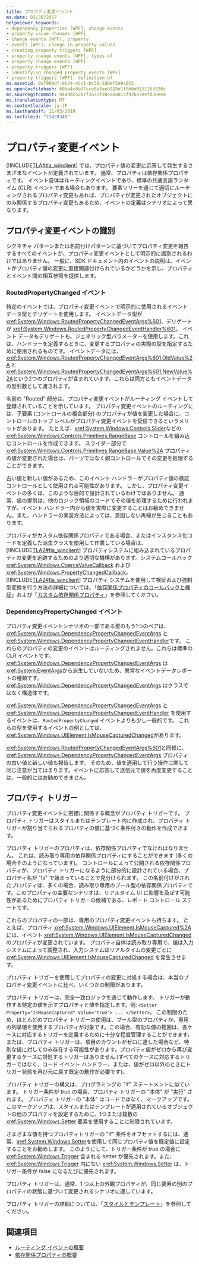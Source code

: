 ```yaml
---
title: プロパティ変更イベント
ms.date: 03/30/2017
helpviewer_keywords:
- dependency properties [WPF], change events
- property value changes [WPF]
- change events [WPF], property
- events [WPF], change in property values
- creating property triggers [WPF]
- property change events [WPF], types of
- property change events [WPF]
- property triggers [WPF]
- identifying changed property events [WPF]
- property triggers [WPF], definition of
ms.assetid: 0a7989df-9674-4cc1-bc50-5d8ef5d9c055
ms.openlocfilehash: 68be4c6bf7cce8a3aeb928e1f0b0e8131263320c
ms.sourcegitcommit: 944ddc52b7f2632f30c668815f92b378efd38eea
ms.translationtype: MT
ms.contentlocale: ja-JP
ms.lasthandoff: 11/03/2019
ms.locfileid: "73459340"
---
```

# <a name="property-change-events"></a>プロパティ変更イベント
[!INCLUDE[TLA#tla_winclient](../../../../includes/tlasharptla-winclient-md.md)] では、プロパティ値の変更に応答して発生するさまざまなイベントが定義されています。 通常、プロパティは依存関係プロパティです。 イベント自体はルーティングイベントであり、標準の共通言語ランタイム (CLR) イベントである場合もあります。 要素ツリーを通じて適切にルーティングされるプロパティ変更もあれば、プロパティが変更されたオブジェクトにのみ関係するプロパティ変更もあるため、イベントの定義はシナリオによって異なります。  
  
## <a name="identifying-a-property-change-event"></a>プロパティ変更イベントの識別  
 シグネチャ パターンまたは名前付けパターンに基づいてプロパティ変更を報告するすべてのイベントが、プロパティ変更イベントとして明示的に識別されるわけではありません。 一般に、SDK ドキュメント内のイベントの説明は、イベントがプロパティ値の変更に直接関連付けられているかどうかを示し、プロパティとイベント間の相互参照を提供します。  
  
### <a name="routedpropertychanged-events"></a>RoutedPropertyChanged イベント  
 特定のイベントでは、プロパティ変更イベントで明示的に使用されるイベント データ型とデリゲートを使用します。 イベントデータ型が <xref:System.Windows.RoutedPropertyChangedEventArgs%601>、デリゲートが <xref:System.Windows.RoutedPropertyChangedEventHandler%601>。 イベント データもデリゲートも、ジェネリック型パラメーターを使用します。これは、ハンドラーを定義するときに、変更するプロパティの実際の型を指定するために使用されるものです。 イベントデータには、<xref:System.Windows.RoutedPropertyChangedEventArgs%601.OldValue%2A> と <xref:System.Windows.RoutedPropertyChangedEventArgs%601.NewValue%2A>という2つのプロパティが含まれています。これらは両方ともイベントデータの型引数として渡されます。  
  
 名前の "Routed" 部分は、プロパティ変更イベントがルーティング イベントして登録されていることを示しています。 プロパティ変更イベントのルーティングには、子要素 (コントロールの複合部分) のプロパティが値を変更した場合に、コントロールのトップ レベルがプロパティ変更イベントを受信できるというメリットがあります。 たとえば、<xref:System.Windows.Controls.Slider>などの <xref:System.Windows.Controls.Primitives.RangeBase> コントロールを組み込むコントロールを作成できます。 スライダー部分で <xref:System.Windows.Controls.Primitives.RangeBase.Value%2A> プロパティの値が変更された場合は、パーツではなく親コントロールでその変更を処理することができます。  
  
 古い値と新しい値があるため、このイベント ハンドラーがプロパティ値の検証コントロールとして使用される可能性があります。 しかし、プロパティ変更イベントの多くは、このような目的で設計されているわけではありません。 通常、値の提供は、他のロジック領域のコードでその値を処理するために行われますが、イベント ハンドラー内から値を実際に変更することはお勧めできません。また、ハンドラーの実装方法によっては、意図しない再帰が生じることもあります。  
  
 プロパティがカスタム依存関係プロパティである場合、またはインスタンス化コードを定義した派生クラスを使用して作業している場合は、[!INCLUDE[TLA2#tla_winclient](../../../../includes/tla2sharptla-winclient-md.md)] プロパティシステムに組み込まれているプロパティの変更を追跡するためのより適切な機構があります。システムコールバック <xref:System.Windows.CoerceValueCallback> および <xref:System.Windows.PropertyChangedCallback>。 [!INCLUDE[TLA2#tla_winclient](../../../../includes/tla2sharptla-winclient-md.md)] プロパティ システムを使用して検証および強制型変換を行う方法の詳細については、「[依存関係プロパティのコールバックと検証](dependency-property-callbacks-and-validation.md)」および「[カスタム依存関係プロパティ](custom-dependency-properties.md)」を参照してください。  
  
### <a name="dependencypropertychanged-events"></a>DependencyPropertyChanged イベント  
 プロパティ変更イベントシナリオの一部である型のもう1つのペアは、<xref:System.Windows.DependencyPropertyChangedEventArgs> と <xref:System.Windows.DependencyPropertyChangedEventHandler>です。 これらのプロパティの変更のイベントはルーティングされません。これらは標準の CLR イベントです。 <xref:System.Windows.DependencyPropertyChangedEventArgs> は <xref:System.EventArgs>から派生していないため、異常なイベントデータレポートの種類です。<xref:System.Windows.DependencyPropertyChangedEventArgs> はクラスではなく構造体です。  
  
 <xref:System.Windows.DependencyPropertyChangedEventArgs> と <xref:System.Windows.DependencyPropertyChangedEventHandler> を使用するイベントは、`RoutedPropertyChanged` イベントよりも少し一般的です。 これらの型を使用するイベントの例としては、<xref:System.Windows.UIElement.IsMouseCapturedChanged>があります。  
  
 <xref:System.Windows.RoutedPropertyChangedEventArgs%601>と同様に、<xref:System.Windows.DependencyPropertyChangedEventArgs> プロパティの古い値と新しい値も報告します。 そのため、値を適用して行う操作に関して同じ注意が当てはまります。イベントに応答して送信元で値を再度変更することは、一般的にはお勧めできません。  
  
## <a name="property-triggers"></a>プロパティ トリガー  
 プロパティ変更イベントに密接に関係する概念がプロパティ トリガーです。 プロパティ トリガーはスタイルまたはテンプレート内に作成され、プロパティ トリガーが割り当てられるプロパティの値に基づく条件付きの動作を作成できます。  
  
 プロパティ トリガーのプロパティは、依存関係プロパティでなければなりません。 これは、読み取り専用の依存関係プロパティにすることができます (多くの場合そのようになっています)。 コントロールによって公開される依存関係プロパティが、プロパティ トリガーになるように部分的に設計されている場合、プロパティ名が "Is" で始まっていることで見分けられます。 この名前付けがされたプロパティは、多くの場合、読み取り専用のブール型の依存関係プロパティです。このプロパティの主要なシナリオは、リアルタイム UI に影響を及ぼす可能性があるためにプロパティ トリガーの候補である、レポート コントロール ステートです。  
  
 これらのプロパティの一部は、専用のプロパティ変更イベントも持ちます。 たとえば、プロパティ <xref:System.Windows.UIElement.IsMouseCaptured%2A> には、イベント <xref:System.Windows.UIElement.IsMouseCapturedChanged>のプロパティが変更されています。 プロパティ自体は読み取り専用で、値は入力システムによって調整され、入力システムはリアルタイムの変更ごとに <xref:System.Windows.UIElement.IsMouseCapturedChanged> を発生させます。  
  
 プロパティ トリガーを使用してプロパティの変更に対処する場合は、本当のプロパティ変更イベントに比べ、いくつかの制限があります。  
  
 プロパティ トリガーは、完全一致ロジックを通じて動作します。 トリガーが動作する特定の値を示すプロパティと値を指定します。例: `<Setter Property="IsMouseCaptured" Value="true"> ... </Setter>`。 この制限のため、ほとんどのプロパティ トリガーの使用は、ブール型のプロパティか、専用の列挙値を使用するプロパティが対象です。この場合、有効な値の範囲は、各ケースに対応するトリガーを定義するために十分な程度管理することができます。 または、プロパティ トリガーは、項目のカウントがゼロに達した場合など、特別な値に対してのみ存在する可能性があります。プロパティ値がゼロから再び変更するケースに対処するトリガーはありません (すべてのケースに対応するトリガーではなく、コード イベント ハンドラー、または、値がゼロ以外のときにトリガー状態を再び元に戻す既定の動作が必要です)。  
  
 プロパティ トリガーの構文は、プログラミングの "if" ステートメントに似ています。 トリガー条件が true の場合、プロパティ トリガーの "本体" が "実行" されます。 プロパティ トリガーの "本体" はコードではなく、マークアップです。 このマークアップは、スタイルまたはテンプレートが適用されているオブジェクトの他のプロパティを設定するために、1つまたは複数の <xref:System.Windows.Setter> 要素を使用することに制限されています。  
  
 さまざまな値を持つプロパティトリガーの "if" 条件をオフセットするには、通常、<xref:System.Windows.Setter>を使用して同じプロパティ値を既定値に設定することをお勧めします。 このようにして、トリガー条件が true の場合に <xref:System.Windows.Trigger> 含まれる setter が優先されます。また、<xref:System.Windows.Trigger> 内にない <xref:System.Windows.Setter> は、トリガー条件が false になるたびに優先されます。  
  
 プロパティ トリガーは、通常、1 つ以上の外観プロパティが、同じ要素の別のプロパティの状態に基づいて変更されるシナリオに適しています。  
  
 プロパティ トリガーの詳細については、「[スタイルとテンプレート](../../../desktop-wpf/fundamentals/styles-templates-overview.md)」を参照してください。  
  
## <a name="see-also"></a>関連項目

- [ルーティング イベントの概要](routed-events-overview.md)
- [依存関係プロパティの概要](dependency-properties-overview.md)
